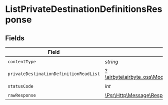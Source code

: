 # ListPrivateDestinationDefinitionsResponse


## Fields

| Field                                                                                                                                   | Type                                                                                                                                    | Required                                                                                                                                | Description                                                                                                                             |
| --------------------------------------------------------------------------------------------------------------------------------------- | --------------------------------------------------------------------------------------------------------------------------------------- | --------------------------------------------------------------------------------------------------------------------------------------- | --------------------------------------------------------------------------------------------------------------------------------------- |
| `contentType`                                                                                                                           | *string*                                                                                                                                | :heavy_check_mark:                                                                                                                      | N/A                                                                                                                                     |
| `privateDestinationDefinitionReadList`                                                                                                  | [?\airbyte\airbyte_oss\Models\Shared\PrivateDestinationDefinitionReadList](../../models/shared/PrivateDestinationDefinitionReadList.md) | :heavy_minus_sign:                                                                                                                      | Successful operation                                                                                                                    |
| `statusCode`                                                                                                                            | *int*                                                                                                                                   | :heavy_check_mark:                                                                                                                      | N/A                                                                                                                                     |
| `rawResponse`                                                                                                                           | [\Psr\Http\Message\ResponseInterface](https://www.php-fig.org/psr/psr-7/#33-psrhttpmessageresponseinterface)                            | :heavy_minus_sign:                                                                                                                      | N/A                                                                                                                                     |
